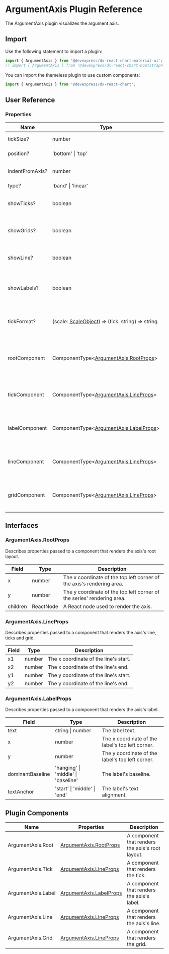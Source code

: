 # ArgumentAxis Plugin Reference

The ArgumentAxis plugin visualizes the argument axis.

## Import

Use the following statement to import a plugin:

```js
import { ArgumentAxis } from '@devexpress/dx-react-chart-material-ui';
// import { ArgumentAxis } from '@devexpress/dx-react-chart-bootstrap4';
```

You can import the themeless plugin to use custom components:

```js
import { ArgumentAxis } from '@devexpress/dx-react-chart';
```

## User Reference

### Properties

Name | Type | Default | Description
-----|------|---------|------------
tickSize? | number | 5 | The tick size.
position? | 'bottom' &#124; 'top' | 'bottom' | The axis position.
indentFromAxis? | number | 10 | The indent from the axis.
type? | 'band' &#124; 'linear' | 'linear' | Axis type.
showTicks? | boolean | true | Specifies whether to render ticks.
showGrids? | boolean | false | Specifies whether to render grids.
showLine? | boolean | true | Specifies whether to render the axis's line.
showLabels? | boolean | true | Specifies whether to render the axis's labels.
tickFormat? | (scale: [ScaleObject](scale.md#scaleobject)) => (tick: string) => string  | | A function that returns a tick formatter function.
rootComponent | ComponentType&lt;[ArgumentAxis.RootProps](#argumentaxisrootprops)&gt; | |  A component that renders the axis's root layout.
tickComponent | ComponentType&lt;[ArgumentAxis.LineProps](#argumentaxislineprops)&gt; | | A component that renders a tick.
labelComponent | ComponentType&lt;[ArgumentAxis.LabelProps](#argumentaxislabelprops)&gt; | | A component that renders the axis's label.
lineComponent | ComponentType&lt;[ArgumentAxis.LineProps](#argumentaxislineprops)&gt; | | A component that renders the axis's line.
gridComponent | ComponentType&lt;[ArgumentAxis.LineProps](#argumentaxislineprops)&gt; | | A component that renders the grid.

## Interfaces

### ArgumentAxis.RootProps

Describes properties passed to a component that renders the axis's root layout.

Field | Type | Description
------|------|------------
x | number | The x coordinate of the top left corner of the axis's rendering area.
y | number | The y coordinate of the top left corner of the series' rendering area.
children | ReactNode | A React node used to render the axis.

### ArgumentAxis.LineProps

Describes properties passed to a component that renders the axis's line, ticks and grid.

Field | Type | Description
------|------|------------
x1 | number | The x coordinate of the line's start.
x2 | number | The x coordinate of the line's end.
y1 | number | The y coordinate of the line's start.
y2 | number | The y coordinate of the line's end.

### ArgumentAxis.LabelProps

Describes properties passed to a component that renders the axis's label.

Field | Type | Description
------|------|------------
text | string &#124; number | The label text.
x | number | The x coordinate of the label's top left corner.
y | number | The y coordinate of the label's top left corner.
dominantBaseline | 'hanging' &#124; 'middle' &#124; 'baseline' | The label's baseline.
textAnchor | 'start' &#124; 'middle' &#124; 'end' | The label's text alignment.

## Plugin Components

Name | Properties | Description
-----|------------|------------
ArgumentAxis.Root | [ArgumentAxis.RootProps](#argumentaxisrootprops) | A component that renders the axis's root layout.
ArgumentAxis.Tick | [ArgumentAxis.LineProps](#argumentaxislineprops) | A component that renders the tick.
ArgumentAxis.Label | [ArgumentAxis.LabelProps](#argumentaxislabelprops) | A component that renders the axis's label.
ArgumentAxis.Line | [ArgumentAxis.LineProps](#argumentaxislineprops) | A component that renders the axis's line.
ArgumentAxis.Grid | [ArgumentAxis.LineProps](#argumentaxislineprops) | A component that renders the grid.
